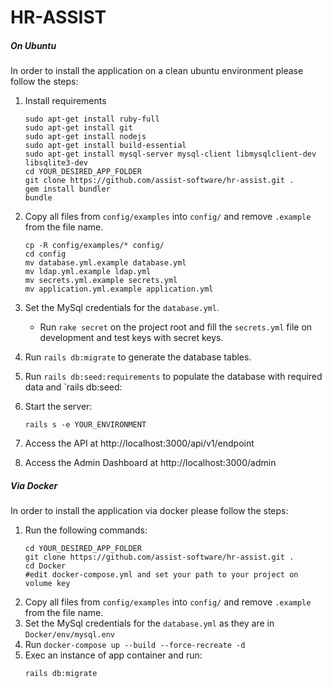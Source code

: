 # HR-ASSIST

##### On Ubuntu

In order to install the application on a clean ubuntu environment please follow the steps:

1. Install requirements

    ```
    sudo apt-get install ruby-full
    sudo apt-get install git
    sudo apt-get install nodejs
    sudo apt-get install build-essential
    sudo apt-get install mysql-server mysql-client libmysqlclient-dev libsqlite3-dev
    cd YOUR_DESIRED_APP_FOLDER
    git clone https://github.com/assist-software/hr-assist.git .
    gem install bundler
    bundle
    ```


2. Copy all files from `config/examples` into `config/` and remove `.example` from the file name.

    ```
    cp -R config/examples/* config/
    cd config
    mv database.yml.example database.yml
    mv ldap.yml.example ldap.yml
    mv secrets.yml.example secrets.yml
    mv application.yml.example application.yml
    ```

3. Set the MySql credentials for the `database.yml`.

    - Run `rake secret` on the project root and fill the `secrets.yml` file on development and test keys with secret keys.

4. Run `rails db:migrate` to generate the database tables.
5. Run `rails db:seed:requirements` to populate the database with required data and `rails db:seed:
5. Start the server:
    ```
    rails s -e YOUR_ENVIRONMENT
    ```
5. Access the API at http://localhost:3000/api/v1/endpoint
6. Access the Admin Dashboard at http://localhost:3000/admin

##### Via Docker

In order to install the application via docker please follow the steps:

1. Run the following commands:
    ```
    cd YOUR_DESIRED_APP_FOLDER
    git clone https://github.com/assist-software/hr-assist.git .
    cd Docker
    #edit docker-compose.yml and set your path to your project on volume key
    ```
2. Copy all files from `config/examples` into `config/` and remove `.example` from the file name.
3. Set the MySql credentials for the `database.yml` as they are in `Docker/env/mysql.env`
4. Run `docker-compose up --build --force-recreate -d`
5. Exec an instance of app container and run:
    ```
    rails db:migrate
    ```
